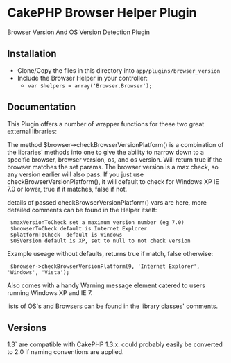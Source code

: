 # CakePHP Browser Helper Plugin

Browser Version And OS Version Detection Plugin

## Installation

* Clone/Copy the files in this directory into `app/plugins/browser_version`
* Include the Browser Helper in your controller:
   * `var $helpers = array('Browser.Browser');`

## Documentation

This Plugin offers a number of wrapper functions for these two great external libraries:


The method $browser->checkBrowserVersionPlatform() is a combination of the libraries' methods into one to give the ability to narrow down to a specific browser, browser version, os, and os version.
Will return true if the browser matches the set params. The browser version is a max check, so any version earlier will also pass. If you just use
checkBrowserVersionPlatform(), it will default to check for Windows XP IE 7.0 or lower, true if it matches, false if not.

details of passed checkBrowserVersionPlatform() vars are here, more detailed comments can be found in the Helper itself:

	 $maxVersionToCheck set a maximum version number (eg 7.0) 
	 $browserToCheck default is Internet Explorer
	 $platformToCheck  default is Windows
	 $OSVersion default is XP, set to null to not check version


Example useage without defaults, returns true if match, false otherwise:

	 $browser->checkBrowserVersionPlatform(9, 'Internet Explorer', 'Windows', 'Vista');  

Also comes with a handy Warning message element catered to users running Windows XP and IE 7.

lists of OS's and Browsers can be found in the library classes' comments.

## Versions

1.3` are compatible with CakePHP 1.3.x. could probably easily be converted to 2.0 if naming conventions are applied.

